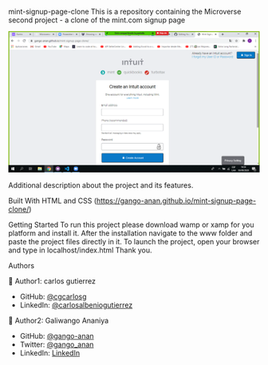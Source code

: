 mint-signup-page-clone
This is a repository containing the Microverse second project - a clone of the mint.com signup page

![name-of-you-image](https://github.com/gango-anan/mint-signup-page-clone/blob/signup-page/images/projectsnapshot.png)

Additional description about the project and its features.

Built With
HTML and CSS
(https://gango-anan.github.io/mint-signup-page-clone/)

Getting Started
To run this project please download wamp or xamp for you platform and install it.
After the installation navigate to the www folder and paste the project files directly in it.
To launch the project, open your browser and type in localhost/index.html
Thank you.


Authors

👤 Author1: carlos gutierrez
- GitHub: [@cgcarlosg](https://github.com/cgcarlosg)
- LinkedIn: [@carlosalbeniogutierrez](www.linkedin.com/in/carlosalbeniogutierrez)

👤 Author2: Galiwango Ananiya
- GitHub: [@gango-anan](https://github.com/gango-anan)
- Twitter: [@gango_anan](https://twitter.com/gango_anan)
- LinkedIn: [LinkedIn](https://www.linkedin.com/in/galiwango-ananiya-0800821b4/)

